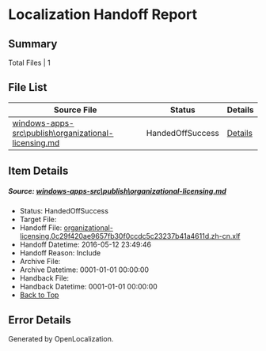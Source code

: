 # <a name='report-top'></a> Localization Handoff Report

## Summary
 Total Files | 1

## File List
 Source File | Status | Details 
 ----------- | ------ | ------- 
 [windows-apps-src\publish\organizational-licensing.md](https://github.com/Microsoft/windows-apps/blob/13603b66bd6168073b855bbe37ea92763e14a5a0/windows-apps-src/publish/organizational-licensing.md) | HandedOffSuccess | [Details](#e4adbc66b4b4a88ca3787737e9bbddf0d937b6043523)

## Item Details
##### <a name='e4adbc66b4b4a88ca3787737e9bbddf0d937b6043523'></a> Source: [windows-apps-src\publish\organizational-licensing.md](https://github.com/Microsoft/windows-apps/blob/13603b66bd6168073b855bbe37ea92763e14a5a0/windows-apps-src/publish/organizational-licensing.md)
* Status: HandedOffSuccess
* Target File: 
* Handoff File: [organizational-licensing.0c29f420ae9657fb30f0ccdc5c23237b41a4611d.zh-cn.xlf](https://github.com/Microsoft/WDG.handoff/blob/799bed817ad9339f6deca0bf9a0d24d2291b3af4/ol-handoff/Microsoft/windows-apps.zh-cn/master/organizational-licensing.0c29f420ae9657fb30f0ccdc5c23237b41a4611d.zh-cn.xlf)
* Handoff Datetime: 2016-05-12 23:49:46
* Handoff Reason: Include
* Archive File: 
* Archive Datetime: 0001-01-01 00:00:00
* Handback File: 
* Handback Datetime: 0001-01-01 00:00:00
* [Back to Top](#report-top)


## Error Details

Generated by OpenLocalization.
